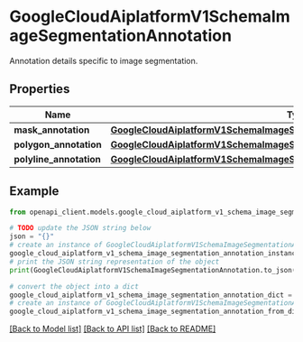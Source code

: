 # GoogleCloudAiplatformV1SchemaImageSegmentationAnnotation

Annotation details specific to image segmentation.

## Properties

Name | Type | Description | Notes
------------ | ------------- | ------------- | -------------
**mask_annotation** | [**GoogleCloudAiplatformV1SchemaImageSegmentationAnnotationMaskAnnotation**](GoogleCloudAiplatformV1SchemaImageSegmentationAnnotationMaskAnnotation.md) |  | [optional] 
**polygon_annotation** | [**GoogleCloudAiplatformV1SchemaImageSegmentationAnnotationPolygonAnnotation**](GoogleCloudAiplatformV1SchemaImageSegmentationAnnotationPolygonAnnotation.md) |  | [optional] 
**polyline_annotation** | [**GoogleCloudAiplatformV1SchemaImageSegmentationAnnotationPolylineAnnotation**](GoogleCloudAiplatformV1SchemaImageSegmentationAnnotationPolylineAnnotation.md) |  | [optional] 

## Example

```python
from openapi_client.models.google_cloud_aiplatform_v1_schema_image_segmentation_annotation import GoogleCloudAiplatformV1SchemaImageSegmentationAnnotation

# TODO update the JSON string below
json = "{}"
# create an instance of GoogleCloudAiplatformV1SchemaImageSegmentationAnnotation from a JSON string
google_cloud_aiplatform_v1_schema_image_segmentation_annotation_instance = GoogleCloudAiplatformV1SchemaImageSegmentationAnnotation.from_json(json)
# print the JSON string representation of the object
print(GoogleCloudAiplatformV1SchemaImageSegmentationAnnotation.to_json())

# convert the object into a dict
google_cloud_aiplatform_v1_schema_image_segmentation_annotation_dict = google_cloud_aiplatform_v1_schema_image_segmentation_annotation_instance.to_dict()
# create an instance of GoogleCloudAiplatformV1SchemaImageSegmentationAnnotation from a dict
google_cloud_aiplatform_v1_schema_image_segmentation_annotation_from_dict = GoogleCloudAiplatformV1SchemaImageSegmentationAnnotation.from_dict(google_cloud_aiplatform_v1_schema_image_segmentation_annotation_dict)
```
[[Back to Model list]](../README.md#documentation-for-models) [[Back to API list]](../README.md#documentation-for-api-endpoints) [[Back to README]](../README.md)


